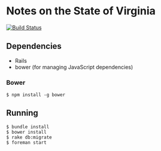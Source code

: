 # Notes on the State of Virginia
[![Build Status](https://travis-ci.org/waynegraham/jefferson-notes.png?branch=master)](https://travis-ci.org/waynegraham/jefferson-notes)


## Dependencies

* Rails
* bower (for managing JavaScript dependencies)

### Bower

```shell
$ npm install -g bower
```

## Running

```shell
$ bundle install
$ bower install
$ rake db:migrate
$ foreman start
```
